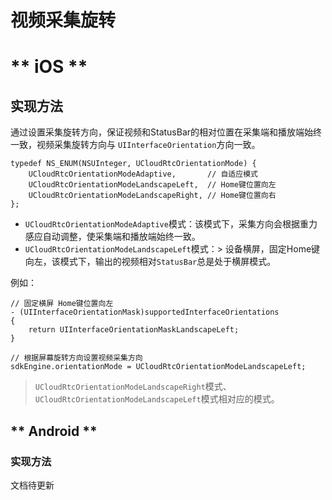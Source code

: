 # 视频采集旋转


<!-- tabs:start -->

# ** iOS **

## 实现方法

通过设置采集旋转方向，保证视频和StatusBar的相对位置在采集端和播放端始终一致，视频采集旋转方向与 `UIInterfaceOrientation`方向一致。

```objc
typedef NS_ENUM(NSUInteger, UCloudRtcOrientationMode) {
    UCloudRtcOrientationModeAdaptive,       // 自适应模式
    UCloudRtcOrientationModeLandscapeLeft,  // Home键位置向左
    UCloudRtcOrientationModeLandscapeRight, // Home键位置向右
};
```

- `UCloudRtcOrientationModeAdaptive`模式：该模式下，采集方向会根据重力感应自动调整，使采集端和播放端始终一致。
- `UCloudRtcOrientationModeLandscapeLeft`模式：> 设备横屏，固定Home键向左，该模式下，输出的视频相对`StatusBar`总是处于横屏模式。

例如：

```objc
// 固定横屏 Home键位置向左
- (UIInterfaceOrientationMask)supportedInterfaceOrientations
{
    return UIInterfaceOrientationMaskLandscapeLeft;
}
```

``` objc
// 根据屏幕旋转方向设置视频采集方向
sdkEngine.orientationMode = UCloudRtcOrientationModeLandscapeLeft;
```

> `UCloudRtcOrientationModeLandscapeRight`模式、`UCloudRtcOrientationModeLandscapeLeft`模式相对应的模式。

## ** Android **

### 实现方法

文档待更新

<!-- tabs:end -->
